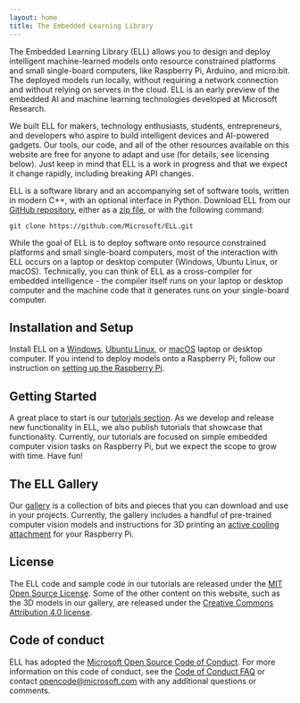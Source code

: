 ```yaml
---
layout: home
title: The Embedded Learning Library
---
```


The Embedded Learning Library (ELL) allows you to design and deploy intelligent machine-learned models onto resource constrained platforms and small single-board computers, like Raspberry Pi, Arduino, and micro:bit. The deployed models run locally, without requiring a network connection and without relying on servers in the cloud. ELL is an early preview of the embedded AI and machine learning technologies developed at Microsoft Research.

We built ELL for makers, technology enthusiasts, students, entrepreneurs, and developers who aspire to build intelligent devices and AI-powered gadgets. Our tools, our code, and all of the other resources available on this website are free for anyone to adapt and use (for details, see licensing below). Just keep in mind that ELL is a work in progress and that we expect it change rapidly, including breaking API changes.

ELL is a software library and an accompanying set of software tools, written in modern C++, with an optional interface in Python. Download ELL from our [GitHub repository](https://github.com/Microsoft/ELL), either as a [zip file](https://github.com/Microsoft/ELL/archive/master.zip), or with the following command:

```shell
git clone https://github.com/Microsoft/ELL.git
```

While the goal of ELL is to deploy software onto resource constrained platforms and small single-board computers, most of the interaction with ELL occurs on a laptop or desktop computer (Windows, Ubuntu Linux, or macOS). Technically, you can think of ELL as a cross-compiler for embedded intelligence - the compiler itself runs on your laptop or desktop computer and the machine code that it generates runs on your single-board computer.

## Installation and Setup
Install ELL on a
[Windows](https://github.com/Microsoft/ELL/blob/master/INSTALL-Windows.md), [Ubuntu Linux](https://github.com/Microsoft/ELL/blob/master/INSTALL-Ubuntu.md), or [macOS](https://github.com/Microsoft/ELL/blob/master/INSTALL-Mac.md)
laptop or desktop computer. If you intend to deploy models onto a Raspberry Pi, follow our instruction on [setting up the Raspberry Pi](/ELL/tutorials/Setting-up-your-Raspberry-Pi).

## Getting Started
A great place to start is our [tutorials section](/ELL/tutorials). As we develop and release new functionality in ELL, we also publish tutorials that showcase that functionality. Currently, our tutorials are focused on simple embedded computer vision tasks on Raspberry Pi, but we expect the scope to grow with time. Have fun!

## The ELL Gallery
Our [gallery](/ELL/gallery) is a collection of bits and pieces that you can download and use in your projects. Currently, the gallery includes a handful of pre-trained computer vision models and instructions for 3D printing an [active cooling attachment](/ELL/gallery/Raspberry-Pi-3-Fan-Mount) for your Raspberry Pi.

## License
The ELL code and sample code in our tutorials are released under the [MIT Open Source License](https://github.com/Microsoft/ELL/blob/master/LICENSE.txt). Some of the other content on this website, such as the 3D models in our gallery, are released under the [Creative Commons Attribution 4.0 license](https://creativecommons.org/licenses/by/4.0/).

## Code of conduct
ELL has adopted the [Microsoft Open Source Code of Conduct](https://opensource.microsoft.com/codeofconduct/). For more information on this code of conduct, see the [Code of Conduct FAQ](https://opensource.microsoft.com/codeofconduct/faq/) or contact [opencode@microsoft.com](mailto:opencode@microsoft.com) with any additional questions or comments.





